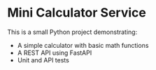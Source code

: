 # Mini Calculator Service

This is a small Python project demonstrating:
- A simple calculator with basic math functions
- A REST API using FastAPI
- Unit and API tests

